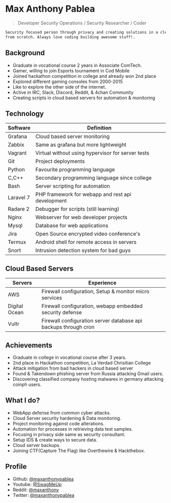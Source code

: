# Max Anthony Pablea 

> Developer Security Operations / Security Researcher / Coder
```diff
Security focused person through privacy and creating solutions in a clever way
from scratch. Always love coding building awesome stuff!.
```

## Background
- Graduate in vocational course 2 years in Associate ComTech.
- Gamer, willing to join Esports tournament in Cod Mobile
- Joined hackathon competition in college and already won 2nd place
- Explored different gaming consoles from 2000-2015
- Like to explore the other side of the internet.
- Active in IRC, Slack, Discord, Reddit, & 4chan Community
- Creating scripts in cloud based servers for automation & monitoring

## Technology
|Software |Definition|
|--|--
|Grafana| Cloud based server monitoring|
|Zabbix| Same as grafana but more lightweight|
|Vagrant| Virtual without using hypervisor for server tests|
|Git| Project deployments|
|Python| Favourite programming language|
|C,C++| Secondary programming language since college|
|Bash | Server scripting for automation|
|Laravel 7| PHP framework for webapp and rest api development|
|Radare 2| Debugger for scripts (still learning)|
|Nginx| Webserver for web developer projects|
|Mysql| Database for web applications|
|Jira| Open Source encrypted video conference's|
|Termux| Android shell for remote access in servers|
|Snort| Intrusion detection system for bad guys|

## Cloud Based Servers
|Servers | Experience|
|--|--
|AWS| Firewall configuration, Setup & monitor micro services|
|Digital Ocean| Firewall configuration, webapp embedded security defense|
|Vultr| Firewall configuration server database api backups through cron|

## Achievements
- Graduate in college in vocational course after 3 years.
- 2nd place in Hackathon competition, La Verdad Chrisitian College
- Attack mitigation from bad hackers in cloud based server
- Found & Takendown phishing server from Russia attacking Gmail users.
- Discovering classified company hosting malwares in germany attacking coinph users.

## What I do?
- WebApp defense from common cyber attacks.
- Cloud Server security hardening & Data monitoring.
- Project monitoring against code alterations.
- Automation for processes in retrieving data test samples.
- Focusing in privacy side same as security consultant.
- Setup IDS & create ways to secure data.
- Cloud server backups.
- Joining CTF(Capture The Flag) like Overthewire & Hackthebox.

## Profile
- Github: [@maxanthonypablea](https://github.com/maxanthonypablea)
- Youtube: [@SwagMeUp](https://www.youtube.com/channel/UCSbY_bCQxKMoo1u3srTvIKA)
- Reddit: [@maxanthony](https://www.reddit.com/user/maxanthony-neltv)
- Twitter: [@maxanthonypablea](https://twitter.com/NelTV_YTchannel)
